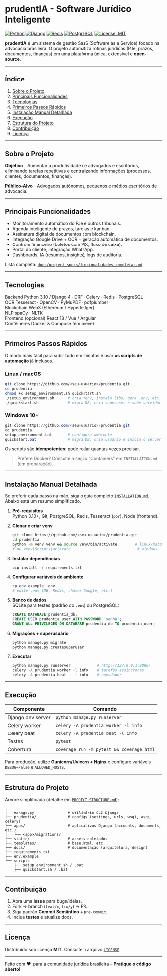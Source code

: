 # prudentIA - Software Jurídico Inteligente

[![Python](https://img.shields.io/badge/Python-3.10%2B-blue.svg)](https://www.python.org/)
[![Django](https://img.shields.io/badge/Django-4.x-green.svg)](https://www.djangoproject.com/)
[![Redis](https://img.shields.io/badge/Redis-6.x-red.svg)](https://redis.io/)
[![PostgreSQL](https://img.shields.io/badge/PostgreSQL-13%2B-blue.svg)](https://www.postgresql.org/)
[![License: MIT](https://img.shields.io/badge/License-MIT-yellow.svg)](LICENSE)

**prudentIA** é um sistema de gestão SaaS (Software as a Service) focado na advocacia brasileira. O projeto automatiza rotinas jurídicas (PJe, prazos, documentos, finanças) em uma plataforma única, extensível e **open-source**.

---

## Índice
1. [Sobre o Projeto](#sobre-o-projeto)  
2. [Principais Funcionalidades](#principais-funcionalidades)  
3. [Tecnologias](#tecnologias)  
4. [Primeiros Passos Rápidos](#primeiros-passos-rápidos)  
5. [Instalação Manual Detalhada](#instalação-manual-detalhada)  
6. [Execução](#execução)  
7. [Estrutura do Projeto](#estrutura-do-projeto)  
8. [Contribuição](#contribuição)  
9. [Licença](#licença)  

---

## Sobre o Projeto
**Objetivo** Aumentar a produtividade de advogados e escritórios, eliminando tarefas repetitivas e centralizando informações (processos, clientes, documentos, finanças).

**Público-Alvo** Advogados autônomos, pequenos e médios escritórios de advocacia.

---

## Principais Funcionalidades
* Monitoramento automático do PJe e outros tribunais.  
* Agenda inteligente de prazos, tarefas e kanban.  
* Assinatura digital de documentos com blockchain.  
* Integração Google Drive + OCR + geração automática de documentos.  
* Controle financeiro (boletos com PIX, fluxo de caixa).  
* Portal do cliente, integração WhatsApp.  
* Dashboards, IA (resumos, insights), logs de auditoria.  

Lista completa: [`docs/project_specs/funcionalidades_completas.md`](docs/project_specs/funcionalidades_completas.md)

---

## Tecnologias
Backend Python 3.10 / Django 4 · DRF · Celery · Redis · PostgreSQL  
OCR Tesseract · OpenCV · PyMuPDF · pdfplumber  
Blockchain Web3 (Ethereum / Hyperledger)  
NLP spaCy · NLTK  
Frontend (opcional) React 18 / Vue / Angular  
Contêineres Docker & Compose (em breve)

---

## Primeiros Passos Rápidos
O modo mais fácil para subir tudo em minutos é usar **os scripts de automação** já inclusos.

### Linux / macOS

```bash
git clone https://github.com/<seu-usuario>/prudentia.git
cd prudentia
chmod +x setup_environment.sh quickstart.sh
./setup_environment.sh      # cria venv, instala libs, gera .env, etc.
./quickstart.sh             # migra DB, cria superuser e sobe servidor
```

### Windows 10+

```powershell
git clone https://github.com/<seu-usuario>/prudentia.git
cd prudentia
setup_environment.bat       # configura ambiente
quickstart.bat              # migra DB, cria usuário e inicia o server
```

Os scripts são **idempotentes**: pode rodar quantas vezes precisar.

> Prefere Docker? Consulte a seção “Containers” em `INSTALLATION.md` (em preparação).

---

## Instalação Manual Detalhada
Se preferir cada passo na mão, siga o guia completo [`INSTALLATION.md`](INSTALLATION.md).  
Abaixo está um resumo simplificado.

1. **Pré-requisitos**  
   Python 3.10+, Git, PostgreSQL, Redis, Tesseract (`por`), Node (frontend).  

2. **Clonar e criar venv**  
   ```bash
   git clone https://github.com/<seu-usuario>/prudentia.git
   cd prudentia
   python -m venv venv && source venv/bin/activate        # linux/macOS
   # ou venv\Scripts\activate                              # windows
   ```

3. **Instalar dependências**  
   ```bash
   pip install -r requirements.txt
   ```

4. **Configurar variáveis de ambiente**  
   ```bash
   cp env.example .env
   # edite .env (DB, Redis, chaves Google, etc.)
   ```

5. **Banco de dados**  
   SQLite para testes (padrão do `.env`) ou PostgreSQL:  
   ```sql
   CREATE DATABASE prudentia_db;
   CREATE USER prudentia_user WITH PASSWORD 'senha';
   GRANT ALL PRIVILEGES ON DATABASE prudentia_db TO prudentia_user;
   ```

6. **Migrações + superusuário**  
   ```bash
   python manage.py migrate
   python manage.py createsuperuser
   ```

7. **Executar**  
   ```bash
   python manage.py runserver            # http://127.0.0.1:8000/
   celery -A prudentia worker -l info    # tarefas assíncronas
   celery -A prudentia beat   -l info    # agendador
   ```

---

## Execução
| Componente | Comando |
|------------|---------|
| Django dev server | `python manage.py runserver` |
| Celery worker | `celery -A prudentia worker -l info` |
| Celery beat | `celery -A prudentia beat -l info` |
| Testes | `pytest` |
| Cobertura | `coverage run -m pytest && coverage html` |

Para produção, utilize **Gunicorn/Uvicorn + Nginx** e configure variáveis `DEBUG=False` e `ALLOWED_HOSTS`.

---

## Estrutura do Projeto
Árvore simplificada (detalhe em [`PROJECT_STRUCTURE.md`](PROJECT_STRUCTURE.md)):

```
.
├── manage.py               # utilitário CLI Django
├── prudentia/              # configs (settings, urls, wsgi, asgi, celery)
├── apps/                   # aplicativos Django (accounts, documents, etc.)
│   └── <app>/migrations/
├── static/                 # assets coletados
├── templates/              # base.html, etc.
├── docs/                   # documentação (arquitetura, design)
├── requirements.txt
├── env.example
└── scripts
    ├── setup_environment.sh / .bat
    ├── quickstart.sh / .bat
```

---

## Contribuição
1. Abra uma **issue** para bugs/idéias.  
2. Fork → branch (`feat/x`, `fix/y`) → PR.  
3. Siga padrão **Commit Semântico** + `pre-commit`.  
4. Inclua **testes** e atualize docs.

---

## Licença
Distribuído sob licença **MIT**. Consulte o arquivo [`LICENSE`](LICENSE).

---

Feito com ❤️ para a comunidade jurídica brasileira – **Pratique o código aberto!**
